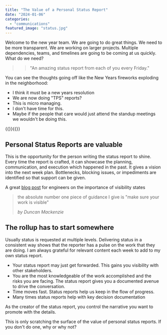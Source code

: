 ```yaml
---
title: "The Value of a Personal Status Report"
date: "2024-01-06"
categories: 
  - "communications"
featured_image: "status.jpg"
---
```

Welcome to the new year team.  We are going to do great things.  We need to be more transparent. We are working on larger projects.  Multiple dependencies, teams, and timelines are going to be coming at us quickly.  What do we need?  

>> "An amazing status report from each of you every Friday."

You can see the thoughts going off like the New Years fireworks exploding in the neighborhood:
* I think it must be a new years resolution
* We are now doing "TPS" reports?
* This is micro managing. 
* I don't have time for this.
* Maybe if the people that care would just attend the standup meetings we wouldn't be doing this.  

{{<featuredimage>}}{{</featuredimage>}}

## Personal Status Reports are valuable
This is the opportunity for the person writing the status report to shine. Every time the report is crafted, it can showcase the planning, communication, and execution which happened in the past.  It gives a vision into the next week plan. Bottlenecks, blocking issues, or impediments are identified so that support can be given.

A great [blog post](https://www.example.com) for engineers on the importance of visibility states
> the absolute number one piece of guidance I give is "make sure your work is visible"
>
>*by Duncan Mackenzie*

## The rollup has to start somewhere
Usually status is requested at multiple levels.  Delivering status in a consistent way shows that the reporter has a pulse on the work that they are doing.  I am always grateful for relevant content each week to add to my own status report.  

* Your status report may just get forwarded.  This gains you visibility with other stakeholders.  
* You are the most knowledgeable of the work accomplished and the risks you are facing.  The status report gives you a documented avenue to drive the conversation.
* Time moves fast.  Status reports help us keep in the flow of progress.
* Many times status reports help with key decision documentation

As the creator of the status report, you control the narrative you want to promote with the details.

This is only scratching the surface of the value of personal status reports.  If you don't do one, why or why not?